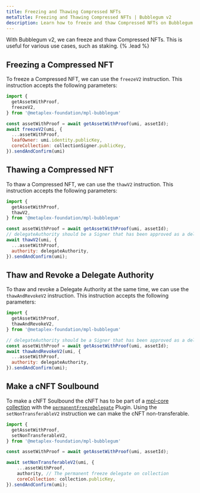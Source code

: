 ```yaml
---
title: Freezing and Thawing Compressed NFTs
metaTitle: Freezing and Thawing Compressed NFTs | Bubblegum v2
description: Learn how to freeze and thaw Compressed NFTs on Bubblegum.
---
```


With Bubblegum v2, we can freeze and thaw Compressed NFTs. This is useful for various use cases, such as staking. {% .lead %}

## Freezing a Compressed NFT

To freeze a Compressed NFT, we can use the `freezeV2` instruction. This instruction accepts the following parameters:

```js
import {
  getAssetWithProof,
  freezeV2,
} from '@metaplex-foundation/mpl-bubblegum'

const assetWithProof = await getAssetWithProof(umi, assetId);
await freezeV2(umi, {
  ...assetWithProof,
  leafOwner: umi.identity.publicKey,
  coreCollection: collectionSigner.publicKey,
}).sendAndConfirm(umi)
```

## Thawing a Compressed NFT

To thaw a Compressed NFT, we can use the `thawV2` instruction. This instruction accepts the following parameters:

```js
import {
  getAssetWithProof,
  thawV2,
} from '@metaplex-foundation/mpl-bubblegum'

const assetWithProof = await getAssetWithProof(umi, assetId);
// delegateAuthority should be a Signer that has been approved as a delegate authority for the cNFT.
await thawV2(umi, {
  ...assetWithProof,
  authority: delegateAuthority,
}).sendAndConfirm(umi);
```

## Thaw and Revoke a Delegate Authority

To thaw and revoke a Delegate Authority at the same time, we can use the `thawAndRevokeV2` instruction. This instruction accepts the following parameters:

```js
import {
  getAssetWithProof,
  thawAndRevokeV2,
} from '@metaplex-foundation/mpl-bubblegum'

// delegateAuthority should be a Signer that has been approved as a delegate authority for the cNFT.
const assetWithProof = await getAssetWithProof(umi, assetId);
await thawAndRevokeV2(umi, {
  ...assetWithProof,
  authority: delegateAuthority,
}).sendAndConfirm(umi);
```

## Make a cNFT Soulbound
To make a cNFT Soulbound the cNFT has to be part of a [mpl-core collection](/core/collections) with the [`permanentFreezeDelegate`](/core/plugins/permanent-freeze-delegate) Plugin. Using the `setNonTransferableV2` instruction we can make the cNFT non-transferable.

```js
import {
  getAssetWithProof,
  setNonTransferableV2,
} from '@metaplex-foundation/mpl-bubblegum'

const assetWithProof = await getAssetWithProof(umi, assetId);

await setNonTransferableV2(umi, {
    ...assetWithProof,
    authority, // The permanent freeze delegate on collection
    coreCollection: collection.publicKey,
}).sendAndConfirm(umi);
```

